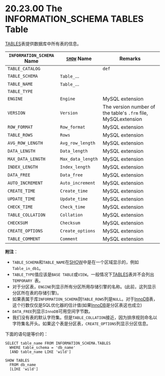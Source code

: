 # 20.23.00 The INFORMATION_SCHEMA TABLES Table

[TABLES](./20.23.00_The_INFORMATION_SCHEMA_TABLES_Table.md)表提供数据库中所有表的信息。

<table>
<thead>
<tr>
	<th scope="col"><code class="literal">INFORMATION_SCHEMA</code> Name</th>
	<th scope="col"><a class="link" href="show.html" title="13.7.5. SHOW Syntax"><code class="literal">SHOW</code></a> Name</th>
	<th scope="col">Remarks</th>
</tr>
</thead>

<tbody>
<tr>
	<td scope="row"><code class="literal">TABLE_CATALOG</code></td>
	<td> </td>
	<td><code class="literal">def</code></td>
</tr>

<tr>
	<td scope="row"><code class="literal">TABLE_SCHEMA</code></td>
	<td><code class="literal">Table_</code>...</td>
	<td> </td>
</tr>

<tr>
	<td scope="row"><code class="literal">TABLE_NAME</code></td>
	<td><code class="literal">Table_</code>...</td>
	<td> </td>
</tr>

<tr>
	<td scope="row"><code class="literal">TABLE_TYPE</code></td>
	<td> </td>
	<td> </td>
</tr>

<tr>
	<td scope="row"><code class="literal">ENGINE</code></td>
	<td><code class="literal">Engine</code></td>
	<td>MySQL extension</td>
</tr>

<tr>
	<td scope="row"><code class="literal">VERSION</code></td>
	<td><code class="literal">Version</code></td>
	<td>The version number of the table's <code class="filename">.frm</code> file, MySQLextension</td>
</tr>

<tr>
	<td scope="row"><code class="literal">ROW_FORMAT</code></td>
	<td><code class="literal">Row_format</code></td>
	<td>MySQL extension</td>
</tr>

<tr>
	<td scope="row"><code class="literal">TABLE_ROWS</code></td>
	<td><code class="literal">Rows</code></td>
	<td>MySQL extension</td>
</tr>

<tr>
	<td scope="row"><code class="literal">AVG_ROW_LENGTH</code></td>
	<td><code class="literal">Avg_row_length</code></td>
	<td>MySQL extension</td>
</tr>

<tr>
	<td scope="row"><code class="literal">DATA_LENGTH</code></td>
	<td><code class="literal">Data_length</code></td>
	<td>MySQL extension</td>
</tr>

<tr>
	<td scope="row"><code class="literal">MAX_DATA_LENGTH</code></td>
	<td><code class="literal">Max_data_length</code></td>
	<td>MySQL extension</td>
</tr>

<tr>
	<td scope="row"><code class="literal">INDEX_LENGTH</code></td>
	<td><code class="literal">Index_length</code></td>
	<td>MySQL extension</td>
</tr>

<tr>
	<td scope="row"><code class="literal">DATA_FREE</code></td>
	<td><code class="literal">Data_free</code></td>
	<td>MySQL extension</td>
</tr>

<tr>
	<td scope="row"><code class="literal">AUTO_INCREMENT</code></td>
	<td><code class="literal">Auto_increment</code></td>
	<td>MySQL extension</td>
</tr>

<tr>
	<td scope="row"><code class="literal">CREATE_TIME</code></td>
	<td><code class="literal">Create_time</code></td>
	<td>MySQL extension</td>
</tr>

<tr>
	<td scope="row"><code class="literal">UPDATE_TIME</code></td>
	<td><code class="literal">Update_time</code></td>
	<td>MySQL extension</td>
</tr>

<tr>
	<td scope="row"><code class="literal">CHECK_TIME</code></td>
	<td><code class="literal">Check_time</code></td>
	<td>MySQL extension</td>
</tr>

<tr>
	<td scope="row"><code class="literal">TABLE_COLLATION</code></td>
	<td><code class="literal">Collation</code></td>
	<td>MySQL extension</td>
</tr>

<tr>
	<td scope="row"><code class="literal">CHECKSUM</code></td>
	<td><code class="literal">Checksum</code></td>
	<td>MySQL extension</td>
</tr>

<tr>
	<td scope="row"><code class="literal">CREATE_OPTIONS</code></td>
	<td><code class="literal">Create_options</code></td>
	<td>MySQL extension</td>
</tr>

<tr>
	<td scope="row"><code class="literal">TABLE_COMMENT</code></td>
	<td><code class="literal">Comment</code></td>
	<td>MySQL extension</td>
</tr>
</tbody>
</table>

**附注**：

- `TABLE_SCHEMA`和`TABLE_NAME`在[SHOW](../Chapter_13/13.07.05_SHOW_Syntax.md)中是在一个区域显示的，例如`Table_in_db1`。
- `TABLE_TYPE`值应该是`BASE TABLE`或`VIEW`。一般情况下[TABLES](./20.23.00_The_INFORMATION_SCHEMA_TABLES_Table.md)表并不会列出`TEMPORARY `表。
- 对于分区表，`ENGINE`列显示所有分区所用存储引擎的名称。(此前，这列显示分区所在表的存储引擎)。
- 如果表属于库`INFORMATION_SCHEMA`则`TABLE_ROWS`列是`NULL`。对于[InnoDB](../Chapter_14/14.02.00_the_innodb_storage_engine.md)表，这个行数仅仅是SQL优化器的估计值(如果[InnoDB](../Chapter_14/14.02.00_the_innodb_storage_engine.md)是分区表这也成立)
- `DATA_FREE`列显示`InnoDB`可用空间字节数。
- 我们没有表的默认字符集。但是`TABLE_COLLATION`接近，因为排序规则命名以字符集名开头。如果这个表是分区表，`CREATE_OPTIONS`列显示分区信息。

下面的语句是等价的：

	SELECT table_name FROM INFORMATION_SCHEMA.TABLES
	  WHERE table_schema = 'db_name'
	  [AND table_name LIKE 'wild']
	
	SHOW TABLES
	  FROM db_name
	  [LIKE 'wild']